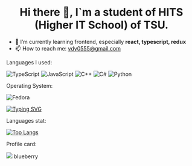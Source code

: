 <h1 align="center">Hi there 👋,  I`m a student of HITS (Higher IT School) of TSU.</h1>

- 🌱 I’m currently learning frontend, especially **react, typescript, redux**
- 📫 How to reach me: vdy0555@gmail.com

Languages I used:

![TypeScript](https://img.shields.io/badge/typescript-%23007ACC.svg?style=for-the-badge&logo=typescript&logoColor=white)
![JavaScript](https://img.shields.io/badge/javascript-%23323330.svg?style=for-the-badge&logo=javascript&logoColor=%23F7DF1E)
![C++](https://img.shields.io/badge/c++-%2300599C.svg?style=for-the-badge&logo=c%2B%2B&logoColor=white)
![C#](https://img.shields.io/badge/c%23-%23239120.svg?style=for-the-badge&logo=c-sharp&logoColor=white)
![Python](https://img.shields.io/badge/python-3670A0?style=for-the-badge&logo=python&logoColor=ffdd54)

Operating System:

![Fedora](https://img.shields.io/badge/Fedora-294172?style=for-the-badge&logo=fedora&logoColor=white)

[![Typing SVG](https://readme-typing-svg.herokuapp.com?font=Fira+Code&size=24&duration=2500&pause=1200&color=336699&width=435&lines=Linux+will+take+over+the+world)](https://git.io/typing-svg)


Languages stat:

[![Top Langs](https://github-readme-stats.vercel.app/api/top-langs/?username=vitrivdolkom&layout=compact&size_weight=0.5&count_weight=0.5&exclude_repo=currencyCompare,travelTemp,defaultFolderMint,remember,github-readme-stats,hitsStudy)](https://github.com/vitrivdolkom/github-readme-stats)

Profile card: 

![](https://github-profile-summary-cards.vercel.app/api/cards/profile-details?username=vitrivdolkom&theme=discord_old_blurple)
blueberry
